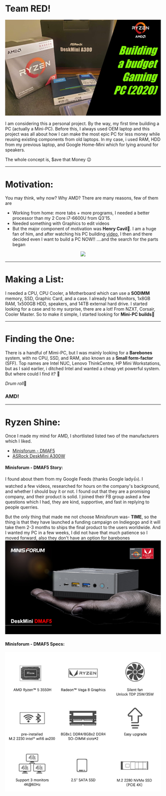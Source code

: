 # Team RED!

![startimage](git-images/intro.png)

I am considering this a personal project. By the way, my first time building a PC (actually a Mini-PC). Before this, I always used OEM laptop and this project was all about how I can make the most epic PC for less money while reusing existing components from old laptops. In my case, i used RAM, HDD from my previous laptop, and Google Home-Mini which for lying around for speakers.

The whole concept is, $ave that Money :wink:

---

# Motivation:
You may think, why now? Why AMD?
There are many reasons, few of them are
 
- Working from home: more tabs + more programs, I needed a better processor than my 2 Core i7-6600U from Q3'15.
- Needed something with Graphics to edit videos 
- But the major component of motivation was **Henry Cavil**:muscle:. I am a huge fan of him, and after watching his PC building <a href="https://jamonline.ph/tech-news/watch-henry-cavill-seductively-build-a-300k-gaming-pc//"> video</a>, I then and there decided even I want to build a PC NOW!! ....and the search for the parts began 
<p align="center">
  <img src="https://jamonline.ph/wp-content/uploads/2020/07/Henry-Cavill-Gaming-PC.png"></a>
</p>

---

# Making a List:

I needed a CPU, CPU Cooler, a Motherboard which can use a **SODIMM** memory, SSD, Graphic Card, and a case.
I already had Monitors, 1x8GB RAM, 1x500GB HDD, speakers, and 14TB external hard drive.
I started looking for a case and to my surprise, there are a lot! From NZXT, Corsair, Cooler Master. So to make it simple, I started looking for **Mini-PC builds**:eyes:

---

# Finding the One:

There is a handful of Mimi-PC, but I was mainly looking for a **Barebones** system, with no CPU, SSD, and RAM, also known as a **Small form-factor** (SFF).
Top names are Intel NUC, Lenovo ThinkCentre, HP Mini Workstations, but as I said earlier, i ditched Intel and wanted a cheap yet powerful system. But where could I find it? 🤔

*Drum roll*🥁 

### AMD!

---

# Ryzen Shine:

Once I made my mind for AMD, I shortlisted listed two of the manufacturers which I liked.

 - <a href="https://www.indiegogo.com/projects/the-next-gen-minis-amd-yes#/"> Minisforum - DMAF5 </a>
 - <a href="https://asrock.com/nettop/AMD/DeskMini%20A300%20Series/"> ASRock DeskMini A300W </a>

#### Minisforum - DMAF5 Story:
I found about them from my Google Feeds (thanks Google lady:+1:). I watched a few videos, researched for hours on the company's background, and whether I should buy it or not. I found out that they are a promising company, and their product is solid. I joined their FB group asked a few questions which I had, they are kind, supportive, and fast in replying to people querries.

But the only thing that made me not choose Minisforum was- **TIME**, so the thing is that they have launched a funding campaign on Indiegogo and it will take them 2-3 months to ships the final product to the users worldwide. And I wanted my PC in a few weeks, I did not have that much patience so I moved forward, also they don't have an option for barebones 
![DMAF5](git-images/DMAF5.jpg)

#### Minisforum - DMAF5 Specs:
![DMAF5](git-images/DMAF5_spec.jpg)
